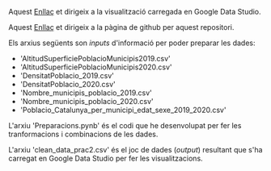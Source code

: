 Aquest [Enllaç](https://datastudio.google.com/s/kxTSitcHqRE) et dirigeix a la visualització carregada en Google Data Studio.

Aquest [Enllaç](https://gerardrosesterron.github.io/Visualitzacio_de_dades_PRAC2/) et dirigeix a la pàgina de github per aquest repositori.

Els arxius següents son *inputs* d'informació per poder preparar les dades:
- 'AltitudSuperficiePoblacioMunicipis2019.csv'
- 'AltitudSuperficiePoblacioMunicipis2020.csv'
- 'DensitatPoblacio_2019.csv'
- 'DensitatPoblacio_2020.csv'
- 'Nombre_municipis_poblacio_2019.csv'
- 'Nombre_municipis_poblacio_2020.csv'
- 'Poblacio_Catalunya_per_municipi_edat_sexe_2019_2020.csv'

L'arxiu 'Preparacions.pynb' és el codi que he desenvolupat per fer les tranformacions i combinacions de les dades.

L'arxiu 'clean_data_prac2.csv' és el joc de dades (*output*) resultant que s'ha carregat en Google Data Studio per fer les visualitzacions.
